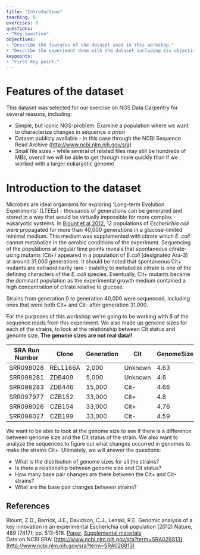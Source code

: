 ```yaml
---
title: "Introduction"
teaching: 0
exercises: 0
questions:
- "Key question"
objectives:
- "Describe the features of the dataset used in this workshop."   
- "Describe the experiment done with the dataset including its objectives."  
keypoints:
- "First key point."
---
```


# Features of the dataset  

This dataset was selected for our exercise on NGS Data Carpentry for several reasons, including:

* Simple, but iconic NGS-problem: Examine a population where we want to characterize changes in sequence *a priori*   
* Dataset publicly available - in this case through the NCBI Sequence Read Archive (http://www.ncbi.nlm.nih.gov/sra)  
* Small file sizes - while several of related files may still be hundreds of MBs, overall we will be able to get through more quickly than if we worked with a larger eukaryotic genome  

# Introduction to the dataset  

Microbes are ideal organisms for exploring 'Long-term Evolution Experiments' (LTEEs) - thousands of generations can be generated and stored in a way that would be virtually impossible for more complex eukaryotic systems. In [Blount et al 2012](https://www.ncbi.nlm.nih.gov/pubmed/22992527), 12 populations of *Escherichia coli* were propagated for more than 40,000 generations in a glucose-limited minimal medium. This medium was supplemented with citrate which *E. coli* cannot metabolize in the aerobic conditions of the experiment. Sequencing of the populations at regular time points reveals that spontaneous citrate-using mutants (Cit+) appeared in a population of *E.coli* (designated Ara-3) at around 31,000 generations. It should be noted that spontaneous Cit+ mutants are extraordinarily rare - inability to metabolize citrate is one of the defining characters of the *E. coli* species. Eventually, Cit+ mutants became the dominant population as the experimental growth medium contained a high concentration of citrate relative to glucose.  

Strains from generation 0 to generation 40,000 were sequenced, including ones that were both Cit+ and Cit- after generation 31,000.  

For the purposes of this workshop we're going to be working with 6 of the sequence reads from this experiment. We also made up genome sizes for each of the strains, to look at the relationship between Cit status and genome size.  **The genome sizes are not real data!!**  


| SRA Run Number | Clone | Generation | Cit | GenomeSize |  
| -------------- | ----- | ---------- | ----- | ----- |  
| SRR098028 | REL1166A | 2,000 | Unknown | 4.63 |  
| SRR098281 | ZDB409 | 5,000 | Unknown | 4.6 |  
| SRR098283 | ZDB446 | 15,000 | Cit- | 4.66 |  
| SRR097977 | CZB152 | 33,000 | Cit+ | 4.8 |  
| SRR098026 | CZB154 | 33,000 | Cit+ | 4.76 |  
| SRR098027 | CZB199 | 33,000 | Cit- | 4.59 |  


We want to be able to look at the genome size to see if there is a difference between genome size and the Cit status of the strain. We also want to analyze the sequences to figure out what changes occurred in genomes to make the strains Cit+. Ultimately, we will answer the questions:  

- What is the distribution of genome sizes for all the strains?  
- Is there a relationship between genome size and Cit status?  
- How many base pair changes are there between the Cit+ and Cit- strains?  
- What are the base pair changes between strains?  


## References  

Blount, Z.D., Barrick, J.E., Davidson, C.J., Lenski, R.E.
Genomic analysis of a key innovation in an experimental Escherichia coli population (2012) Nature, 489 (7417), pp. 513-518.
[Paper](https://www.ncbi.nlm.nih.gov/pubmed/22992527), [Supplemental materials](https://www.nature.com/nature/journal/v489/n7417/full/nature11514.html#supplementary-information)  
Data on NCBI SRA: [http://www.ncbi.nlm.nih.gov/sra?term=SRA026813](http://www.ncbi.nlm.nih.gov/sra?term=SRA026813)
